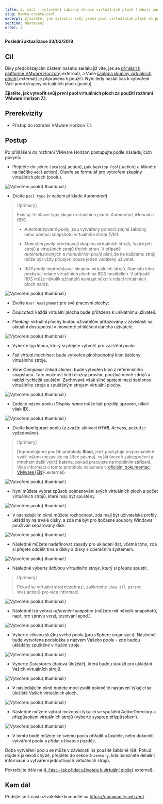 ```yaml
---
title: 3. část - vytvoření šablony skupin virtuálních ploch (neboli poolů)
slug: howto-create-pool
excerpt: Zjistěte, jak vytvořit svůj první pool virtuálních ploch za použití rozhraní VMware Horizon 7.1
section: Nastavení
order: 3
---
```


**Poslední aktualizace 23/03/2018**

## Cíl

Díky předcházejícím částem našeho seriálu již víte, jak se [přihlásit k platformě VMware Horizon](https://docs.ovh.com/cz/cs/cloud-desktop-infrastructure/platforma-horizon-7/){.external}, a Vaše [šablona skupiny virtuálních ploch](https://docs.ovh.com/cz/cs/cloud-desktop-infrastructure/jak-vytvorit-pool/){.external} je připravena k použití. Nyní tedy nastal čas k vytvoření Vaší první skupiny virtuálních ploch (poolu).

**Zjistěte, jak vytvořit svůj první pool virtuálních ploch za použití rozhraní VMware Horizon 7.1**.



## Prerekvizity

- Přístup do rozhraní VMware Horizon 7.1.


## Postup

Po přihlášení do rozhraní VMware Horizon postupujte podle následujících pokynů:

- Přejděte do sekce `Catalog`{.action}, pak `Desktop Pool`{.action} a klikněte na tlačítko `Add`{.action}. Otevře se formulář pro vytvoření skupiny virtuálních ploch (poolu).

![Vytvoření poolu](images/1200.png){.thumbnail}

- Zvolte `pool type` (v našem příkladu *Automated*).


> [!primary]
>
> Existují tři hlavní typy skupin virtuálních ploch: *Automated*, *Manual* a *RDS*.
> 
> - *Automatizované pooly* jsou vytvářeny pomocí stejné šablony, nebo pomocí snapshotu virtuálního stroje (VM).
> 
> - *Manuální pooly* představují skupinu virtuálních strojů, fyzických strojů a virtuálních strojů třetích stran. V případě *automatizovaných* a *manuálních poolů* platí, že ke každému stroji může být vždy připojen pouze jeden vzdálený uživatel.
>
> - *RDS pooly* nepředstavují skupinu virtuálních strojů. Namísto toho poskytují relace virtuálních ploch na RDS hostitelích. V případě RDS může několik uživatelů navázat několik relací virtuálních ploch naráz.
> 


![Vytvoření poolu](images/1201.png){.thumbnail}

- Zvolte `User Assignment` pro své pracovní plochy:

 - *Dedicated*: každá virtuální plocha bude přiřazena k unikátnímu uživateli.
 - *Floating*: virtuální plochy budou uživatelům přiřazovány v závislosti na aktuální dostupnosti v momentě přihlášení daného uživatele.

![Vytvoření poolu](images/1202.png){.thumbnail}

- Vyberte typ klonu, který si přejete vytvořit pro zajištění poolu:

 - *Full virtual machines*: bude vytvořen plnohodnotný klon šablony virtuálního stroje.
 - *View Composer linked clones*: bude vytvořen klon z referenčního snapshotu. Tato možnost šetří úložný prostor, používá méně zdrojů a nabízí rychlejší spuštění. Zachovává však silné spojení mezi šablonou virtuálního stroje a spuštěným strojem virtuální plochy.

![Vytvoření poolu](images/1203.png){.thumbnail}

- Zadejte název poolu (*Display name* může být později upraven, nikoli však ID).

![Vytvoření poolu](images/1204.png){.thumbnail}

- Zvolte konfiguraci poolu (a zvažte aktivaci *HTML Access*, pokud je vyžadováno).


> [!primary]
>
> Doporučujeme použití protokolu **Blast**, jenž poskytuje rozpoznatelně vyšší výkon (nezávisle na šířce pásma), vyšší úroveň zabezpečení a mnohem delší výdrž baterie, pokud pracujete na mobilním zařízení. Více informací o tomto protokolu naleznete v [oficiální dokumentaci VMware (EN)](https://docs.vmware.com/en/VMware-Horizon-7/7.2/com.vmware.horizon-view.installation.doc/GUID-F64BAD49-78A0-44FE-97EA-76A56FD022D6.html){.external}.
> 

![Vytvoření poolu](images/1205.png){.thumbnail}

- Nyní můžete vybrat způsob pojmenování svých virtuálních ploch a počet virtuálních strojů, které mají být spuštěny.

![Vytvoření poolu](images/1206.png){.thumbnail}

- V následujícím okně můžete rozhodnout, zda mají být uživatelské profily ukládány na trvalé disky, a zda má být pro dočasné soubory Windows používán separovaný disk.

![Vytvoření poolu](images/1207.png){.thumbnail}

- Následně můžete nadefinovat zásady pro ukládání dat, včetně toho, zda si přejete oddělit trvalé disky a disky s operačním systémem.

![Vytvoření poolu](images/1208.png){.thumbnail}

- Následně vyberte *šablonu virtuálního stroje*, který si přejete spustit.

> [!primary]
>
> Pokud se virtuální stroj nezobrazí, zaškrtněte `Show all parent VMs`{.action} pro více informací.
> 

![Vytvoření poolu](images/1209.png){.thumbnail}

- Následně lze vybrat *referenční snapshot* (můžete mít několik snapshotů, např. pro správu verzí, testování apod.).

![Vytvoření poolu](images/1210.png){.thumbnail}

- Vyberte cílovou složku svého poolu (pro vSphere organizaci). Následně bude vytvořena podsložka s názvem Vašeho poolu - zde budou ukládány spuštěné virtuální stroje.

![Vytvoření poolu](images/1211.png){.thumbnail}

- Vyberte Datastores (datová úložiště), která budou sloužit pro ukládání Vašich virtuálních strojů.

![Vytvoření poolu](images/1212.png){.thumbnail}

- V následujícím okně budete moci zvolit pokročilé nastavení týkající se úložiště Vašich virtuálních ploch.

![Vytvoření poolu](images/1213.png){.thumbnail}

- Následně můžete vybrat možnosti týkající se spuštění ActiveDirectory a přizpůsobení virtuálních strojů (vyberte sysprep přizpůsobení).

![Vytvoření poolu](images/1214.png){.thumbnail}

- V tomto bodě můžete ke svému poolu přiřadit uživatele, nebo dokončit vytváření poolu a přidat uživatele později.

Doba vytváření poolu se může v závislosti na použité šabloně lišit. Pokud dojde k jakékoli chybě, přejděte do sekce `Inventory`, kde naleznete detailní informace o vytváření jednotlivých virtuálních strojů.

Pokračujte dále na [4. část - jak přidat uživatele k virtuální ploše](https://docs.ovh.com/fr/cloud-desktop-infrastructure/howto-create-pool/){.external}.


## Kam dál

Přidejte se k naší uživatelské komunitě na <https://community.ovh./en/>.